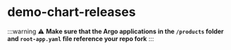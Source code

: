 # demo-chart-releases

:::warning
⚠️ **Make sure that the Argo applications in the `/products` folder and `root-app.yaml` file reference your repo fork**
:::
